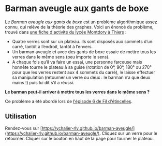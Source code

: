 # Barman aveugle aux gants de boxe

Le *Barman aveugle aux gants de boxe* est un problème algorithmique assez connu, qui relève de la théorie des graphes. Voici un énoncé du problème, trouvé dans [une fiche d'activité du lycée Montdory à Thiers](http://www.irem.univ-bpclermont.fr/IMG/pdf/Barman.pdf) :

- Quatre verres sont sur un plateau. Ils sont disposés aux sommets d’un carré, tantôt à l’endroit, tantôt à l’envers.
- Un barman aveugle et avec des gants de boxe essaie de mettre tous les verres dans le même sens (peu importe le sens).
- A chaque fois qu’il va faire un essai, une personne farceuse mais honnête tourne le plateau à sa guise (rotation de 0°, 90°, 180° ou 270° pour que les verres restent aux 4 sommets du carré), le laisse effectuer sa manipulation (retourner un verre ou deux : le barman n’a que deux mains !) puis lui dit s’il a réussi.

**Le barman peut-il arriver à mettre tous les verres dans le même sens ?**

Ce problème a été abordé lors de [l'épisode 6 de Fil d'étincelles](https://www.youtube.com/watch?v=63jJ0Dj_iyE&list=PLZtWuL5Z43dDu0gefZTi7Wjm9BTWK4HRy).

## Utilisation

Rendez-vous sur [https://ychalier-rlv.github.io/barman-aveugle/](https://ychalier-rlv.github.io/barman-aveugle/). Cliquez sur un verre pour le retourner. Cliquer sur le bouton en haut de la page pour tourner le plateau.
